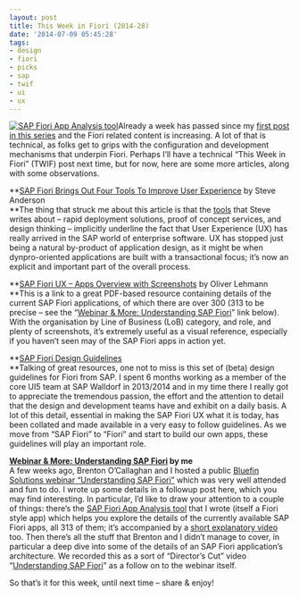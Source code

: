 ```yaml
---
layout: post
title: This Week in Fiori (2014-28)
date: '2014-07-09 05:45:28'
tags:
- design
- fiori
- picks
- sap
- twif
- ui
- ux
---
```



[![SAP Fiori App Analysis tool](http://pipetree.com/qmacro/blog/wp-content/uploads/2014/07/Screen-Shot-2014-07-09-at-07.26.411-300x255.png)](https://code.bluefinsolutions.com/~dadams/FioriWebinar/AppAnalysis.html)Already a week has passed since my [first post in this series](http://pipetree.com/qmacro/blog/2014/07/this-week-in-fiori-2014-27/) and the Fiori related content is increasing. A lot of that is technical, as folks get to grips with the configuration and development mechanisms that underpin Fiori. Perhaps I’ll have a technical “This Week in Fiori” (TWIF) post next time, but for now, here are some more articles, along with some observations.

**[SAP Fiori Brings Out Four Tools To Improve User Experience](http://www.mobilemarketportal.com/mobile-platform/articles/383045-sap-fiori-brings-out-four-tools-improve-user.htm) by Steve Anderson  
**The thing that struck me about this article is that the [tools](http://www.news-sap.com/sap-fiori-apps-rapid-deployment/) that Steve writes about – rapid deployment solutions, proof of concept services, and design thinking – implicitly underline the fact that User Experience (UX) has really arrived in the SAP world of enterprise software. UX has stopped just being a natural by-product of application design, as it might be when dynpro-oriented applications are built with a transactional focus; it’s now an explicit and important part of the overall process.

**[SAP Fiori UX – Apps Overview with Screenshots](http://scn.sap.com/docs/DOC-56438) by Oliver Lehmann  
**This is a link to a great PDF-based resource containing details of the current SAP Fiori applications, of which there are over 300 (313 to be precise – see the “[Webinar & More: Understanding SAP Fiori](http://www.bluefinsolutions.com/Blogs/DJ-Adams/July-2014/Webinar-more-Understanding-SAP-Fiori/)” link below). With the organisation by Line of Business (LoB) category, and role, and plenty of screenshots, it’s extremely useful as a visual reference, especially if you haven’t seen may of the SAP Fiori apps in action yet.

**[SAP Fiori Design Guidelines](http://experience.sap.com/wp-content/fiori-guidelines/)  
**Talking of great resources, one not to miss is this set of (beta) design guidelines for Fiori from SAP. I spent 6 months working as a member of the core UI5 team at SAP Walldorf in 2013/2014 and in my time there I really got to appreciate the tremendous passion, the effort and the attention to detail that the design and development teams have and exhibit on a daily basis. A lot of this detail, essential in making the SAP Fiori UX what it is today, has been collated and made available in a very easy to follow guidelines. As we move from “SAP Fiori” to “Fiori” and start to build our own apps, these guidelines will play an important role.

**[Webinar & More: Understanding SAP Fiori](http://www.bluefinsolutions.com/Blogs/DJ-Adams/July-2014/Webinar-more-Understanding-SAP-Fiori/) by me**  
 A few weeks ago, Brenton O’Callaghan and I hosted a public [Bluefin Solutions webinar “Understanding SAP Fiori”](http://www.bluefinsolutions.com/About-us/News-and-Media/Events/Webinar-Understanding-SAP-Fiori/) which was very well attended and fun to do. I wrote up some details in a followup post here, which you may find interesting. In particular, I’d like to draw your attention to a couple of things: there’s the [SAP Fiori App Analysis tool](https://code.bluefinsolutions.com/~dadams/FioriWebinar/AppAnalysis.html) that I wrote (itself a Fiori style app) which helps you explore the details of the currently available SAP Fiori apps, all 313 of them; it’s accompanied by a [short explanatory video](https://www.youtube.com/watch?v=aVeQ4adHgaY) too. Then there’s all the stuff that Brenton and I didn’t manage to cover, in particular a deep dive into some of the details of an SAP Fiori application’s architecture. We recorded this as a sort of “Director’s Cut” video “[Understanding SAP Fiori](https://www.youtube.com/watch?v=nM0ffI-GxGk)” as a follow on to the webinar itself.

So that’s it for this week, until next time – share & enjoy!


